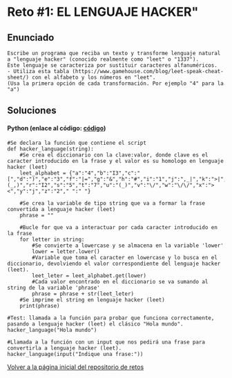 # Reto #1: EL LENGUAJE HACKER"

## Enunciado

```
Escribe un programa que reciba un texto y transforme lenguaje natural a "lenguaje hacker" (conocido realmente como "leet" o "1337").
Este lenguaje se caracteriza por sustituir caracteres alfanuméricos.
- Utiliza esta tabla (https://www.gamehouse.com/blog/leet-speak-cheat-sheet/) con el alfabeto y los números en "leet".
(Usa la primera opción de cada transformación. Por ejemplo "4" para la "a")
```

## Soluciones
#### Python (enlace al código: [código](https://github.com/davidlopean/MoureDev-Weekly-Challenges/blob/604d47d5e638d9c21371919f6ce980375ca734a5/Retos/1%20-%20EL%20LENGUAJE%20HACKER/lenguaje_hacker.py))

```
#Se declara la función que contiene el script 
def hacker_language(string):
    #Se crea el diccionario con la clave:valor, donde clave es el caracter introducido en la frase y el valor es su homologo en lenguaje hacker (leet)
    leet_alphabet = {"a":"4","b":"I3","c":"[","d":")","e":"3","f":"|=","g":"&","h":"#","i":"1","j":",_|","k":">|","l":"1","m":"^^","n":"^/","o":"0","p":"|*","q":"(_,)","r":"I2","s":"5","t":"7","u":"(_)","v":"\/","w":"\/\/","x":"><","y":"j","z":"2"," ":" "}
    
    #Se crea la variable de tipo string que va a formar la frase convertida a lenguaje hacker (leet)
    phrase = ""
    
    #Bucle for que va a interactuar por cada caracter introducido en la frase
    for letter in string:
        #Se convierte a lowercase y se almacena en la variable 'lower'
        lower = letter.lower()
        #Variable que toma el caracter en lowercase y lo busca en el diccionario, devolviendo el valor correspondiente del lenguaje hacker (leet).
        leet_leter = leet_alphabet.get(lower)
        #Cada valor encontrado en el diccionario se va sumando al string de la variable 'phrase'
        phrase = phrase + str(leet_leter)
    #Se imprime el string en lenguaje hacker (leet)
    print(phrase)

#Test: llamada a la función para probar que funciona correctamente, pasando a lenguaje hacker (leet) el clásico "Hola mundo".
hacker_language("Hola mundo")

#Llamada a la función con un input que nos pedirá una frase para convertirla a lenguaje hacker (leet).
hacker_language(input("Indique una frase:"))
```

[Volver a la página inicial del repositorio de retos](https://github.com/davidlopean/MoureDev-Weekly-Challenges/tree/main)
